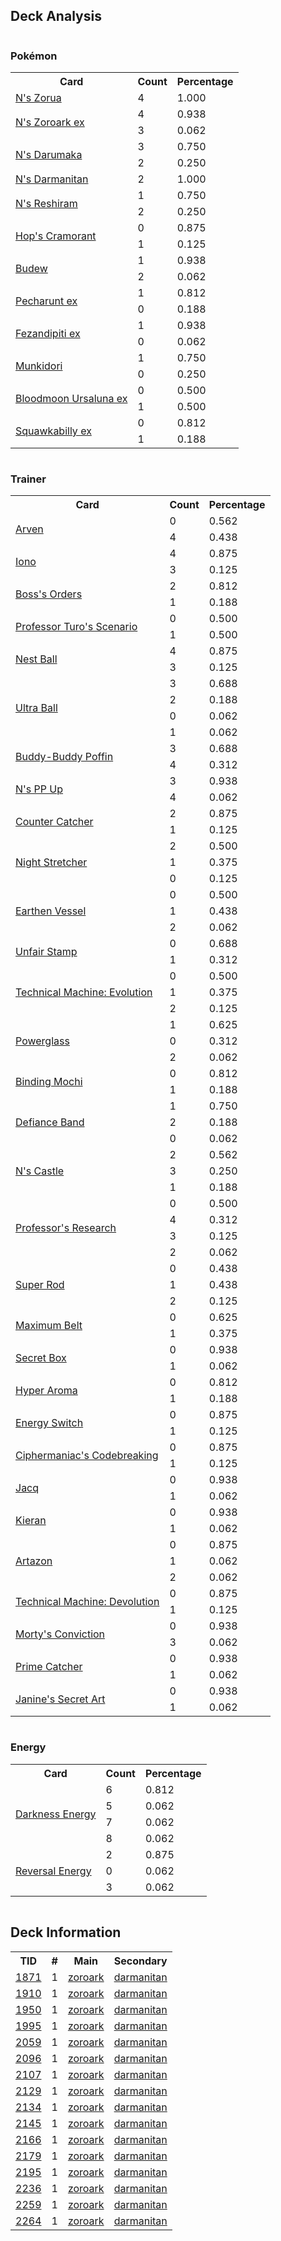 
## Deck Analysis

<div style="display: flex; flex-wrap: wrap;">
<div style="flex: 1; margin-right: 10px;">
<h3>Pokémon</h3><table><tr><th>Card</th><th>Count</th><th>Percentage</th></tr><tr><td rowspan='1'><a href='https://limitlesstcg.com/cards/jp/SV9/60?translate=en'>N's Zorua</a></td><td>4</td><td>1.000</td></tr><tr><td rowspan='2'><a href='https://limitlesstcg.com/cards/jp/SV9/61?translate=en'>N's Zoroark ex</a></td><td>4</td><td>0.938</td></tr><tr><td>3</td><td>0.062</td></tr><tr><td rowspan='2'><a href='https://limitlesstcg.com/cards/jp/SV9/15?translate=en'>N's Darumaka</a></td><td>3</td><td>0.750</td></tr><tr><td>2</td><td>0.250</td></tr><tr><td rowspan='1'><a href='https://limitlesstcg.com/cards/jp/SV9/16?translate=en'>N's Darmanitan</a></td><td>2</td><td>1.000</td></tr><tr><td rowspan='2'><a href='https://limitlesstcg.com/cards/jp/SV9/74?translate=en'>N's Reshiram</a></td><td>1</td><td>0.750</td></tr><tr><td>2</td><td>0.250</td></tr><tr><td rowspan='2'><a href='https://limitlesstcg.com/cards/jp/SV9/87?translate=en'>Hop's Cramorant</a></td><td>0</td><td>0.875</td></tr><tr><td>1</td><td>0.125</td></tr><tr><td rowspan='2'><a href='https://limitlesstcg.com/cards/PRE/4'>Budew</a></td><td>1</td><td>0.938</td></tr><tr><td>2</td><td>0.062</td></tr><tr><td rowspan='2'><a href='https://limitlesstcg.com/cards/SFA/39'>Pecharunt ex</a></td><td>1</td><td>0.812</td></tr><tr><td>0</td><td>0.188</td></tr><tr><td rowspan='2'><a href='https://limitlesstcg.com/cards/SFA/38'>Fezandipiti ex</a></td><td>1</td><td>0.938</td></tr><tr><td>0</td><td>0.062</td></tr><tr><td rowspan='2'><a href='https://limitlesstcg.com/cards/TWM/95'>Munkidori</a></td><td>1</td><td>0.750</td></tr><tr><td>0</td><td>0.250</td></tr><tr><td rowspan='2'><a href='https://limitlesstcg.com/cards/TWM/141'>Bloodmoon Ursaluna ex</a></td><td>0</td><td>0.500</td></tr><tr><td>1</td><td>0.500</td></tr><tr><td rowspan='2'><a href='https://limitlesstcg.com/cards/PAL/169'>Squawkabilly ex</a></td><td>0</td><td>0.812</td></tr><tr><td>1</td><td>0.188</td></tr></table>
</div><div style='flex: 1; margin-right: 10px;'><h3>Trainer</h3><table><tr><th>Card</th><th>Count</th><th>Percentage</th></tr><tr><td rowspan='2'><a href='https://limitlesstcg.com/cards/OBF/186'>Arven</a></td><td>0</td><td>0.562</td></tr><tr><td>4</td><td>0.438</td></tr><tr><td rowspan='2'><a href='https://limitlesstcg.com/cards/PAL/185'>Iono</a></td><td>4</td><td>0.875</td></tr><tr><td>3</td><td>0.125</td></tr><tr><td rowspan='2'><a href='https://limitlesstcg.com/cards/PAL/172'>Boss's Orders</a></td><td>2</td><td>0.812</td></tr><tr><td>1</td><td>0.188</td></tr><tr><td rowspan='2'><a href='https://limitlesstcg.com/cards/PAR/171'>Professor Turo's Scenario</a></td><td>0</td><td>0.500</td></tr><tr><td>1</td><td>0.500</td></tr><tr><td rowspan='2'><a href='https://limitlesstcg.com/cards/SVI/181'>Nest Ball</a></td><td>4</td><td>0.875</td></tr><tr><td>3</td><td>0.125</td></tr><tr><td rowspan='4'><a href='https://limitlesstcg.com/cards/SVI/196'>Ultra Ball</a></td><td>3</td><td>0.688</td></tr><tr><td>2</td><td>0.188</td></tr><tr><td>0</td><td>0.062</td></tr><tr><td>1</td><td>0.062</td></tr><tr><td rowspan='2'><a href='https://limitlesstcg.com/cards/TEF/144'>Buddy-Buddy Poffin</a></td><td>3</td><td>0.688</td></tr><tr><td>4</td><td>0.312</td></tr><tr><td rowspan='2'><a href='https://limitlesstcg.com/cards/jp/SV9/89?translate=en'>N's PP Up</a></td><td>3</td><td>0.938</td></tr><tr><td>4</td><td>0.062</td></tr><tr><td rowspan='2'><a href='https://limitlesstcg.com/cards/PAR/160'>Counter Catcher</a></td><td>2</td><td>0.875</td></tr><tr><td>1</td><td>0.125</td></tr><tr><td rowspan='3'><a href='https://limitlesstcg.com/cards/SFA/61'>Night Stretcher</a></td><td>2</td><td>0.500</td></tr><tr><td>1</td><td>0.375</td></tr><tr><td>0</td><td>0.125</td></tr><tr><td rowspan='3'><a href='https://limitlesstcg.com/cards/PAR/163'>Earthen Vessel</a></td><td>0</td><td>0.500</td></tr><tr><td>1</td><td>0.438</td></tr><tr><td>2</td><td>0.062</td></tr><tr><td rowspan='2'><a href='https://limitlesstcg.com/cards/TWM/165'>Unfair Stamp</a></td><td>0</td><td>0.688</td></tr><tr><td>1</td><td>0.312</td></tr><tr><td rowspan='3'><a href='https://limitlesstcg.com/cards/PAR/178'>Technical Machine: Evolution</a></td><td>0</td><td>0.500</td></tr><tr><td>1</td><td>0.375</td></tr><tr><td>2</td><td>0.125</td></tr><tr><td rowspan='3'><a href='https://limitlesstcg.com/cards/SFA/63'>Powerglass</a></td><td>1</td><td>0.625</td></tr><tr><td>0</td><td>0.312</td></tr><tr><td>2</td><td>0.062</td></tr><tr><td rowspan='2'><a href='https://limitlesstcg.com/cards/PRE/95'>Binding Mochi</a></td><td>0</td><td>0.812</td></tr><tr><td>1</td><td>0.188</td></tr><tr><td rowspan='3'><a href='https://limitlesstcg.com/cards/SVI/169'>Defiance Band</a></td><td>1</td><td>0.750</td></tr><tr><td>2</td><td>0.188</td></tr><tr><td>0</td><td>0.062</td></tr><tr><td rowspan='3'><a href='https://limitlesstcg.com/cards/jp/SV9/97?translate=en'>N's Castle</a></td><td>2</td><td>0.562</td></tr><tr><td>3</td><td>0.250</td></tr><tr><td>1</td><td>0.188</td></tr><tr><td rowspan='4'><a href='https://limitlesstcg.com/cards/SVI/189'>Professor's Research</a></td><td>0</td><td>0.500</td></tr><tr><td>4</td><td>0.312</td></tr><tr><td>3</td><td>0.125</td></tr><tr><td>2</td><td>0.062</td></tr><tr><td rowspan='3'><a href='https://limitlesstcg.com/cards/PAL/188'>Super Rod</a></td><td>0</td><td>0.438</td></tr><tr><td>1</td><td>0.438</td></tr><tr><td>2</td><td>0.125</td></tr><tr><td rowspan='2'><a href='https://limitlesstcg.com/cards/TEF/154'>Maximum Belt</a></td><td>0</td><td>0.625</td></tr><tr><td>1</td><td>0.375</td></tr><tr><td rowspan='2'><a href='https://limitlesstcg.com/cards/TWM/163'>Secret Box</a></td><td>0</td><td>0.938</td></tr><tr><td>1</td><td>0.062</td></tr><tr><td rowspan='2'><a href='https://limitlesstcg.com/cards/TWM/152'>Hyper Aroma</a></td><td>0</td><td>0.812</td></tr><tr><td>1</td><td>0.188</td></tr><tr><td rowspan='2'><a href='https://limitlesstcg.com/cards/SVI/173'>Energy Switch</a></td><td>0</td><td>0.875</td></tr><tr><td>1</td><td>0.125</td></tr><tr><td rowspan='2'><a href='https://limitlesstcg.com/cards/TEF/145'>Ciphermaniac's Codebreaking</a></td><td>0</td><td>0.875</td></tr><tr><td>1</td><td>0.125</td></tr><tr><td rowspan='2'><a href='https://limitlesstcg.com/cards/SVI/175'>Jacq</a></td><td>0</td><td>0.938</td></tr><tr><td>1</td><td>0.062</td></tr><tr><td rowspan='2'><a href='https://limitlesstcg.com/cards/TWM/154'>Kieran</a></td><td>0</td><td>0.938</td></tr><tr><td>1</td><td>0.062</td></tr><tr><td rowspan='3'><a href='https://limitlesstcg.com/cards/PAL/171'>Artazon</a></td><td>0</td><td>0.875</td></tr><tr><td>1</td><td>0.062</td></tr><tr><td>2</td><td>0.062</td></tr><tr><td rowspan='2'><a href='https://limitlesstcg.com/cards/PAR/177'>Technical Machine: Devolution</a></td><td>0</td><td>0.875</td></tr><tr><td>1</td><td>0.125</td></tr><tr><td rowspan='2'><a href='https://limitlesstcg.com/cards/TEF/155'>Morty's Conviction</a></td><td>0</td><td>0.938</td></tr><tr><td>3</td><td>0.062</td></tr><tr><td rowspan='2'><a href='https://limitlesstcg.com/cards/TEF/157'>Prime Catcher</a></td><td>0</td><td>0.938</td></tr><tr><td>1</td><td>0.062</td></tr><tr><td rowspan='2'><a href='https://limitlesstcg.com/cards/PRE/112'>Janine's Secret Art</a></td><td>0</td><td>0.938</td></tr><tr><td>1</td><td>0.062</td></tr></table>
</div><div style='flex: 1; margin-right: 10px;'><h3>Energy</h3><table><tr><th>Card</th><th>Count</th><th>Percentage</th></tr><tr><td rowspan='4'><a href='https://limitlesstcg.com/cards/SVE/15'>Darkness Energy</a></td><td>6</td><td>0.812</td></tr><tr><td>5</td><td>0.062</td></tr><tr><td>7</td><td>0.062</td></tr><tr><td>8</td><td>0.062</td></tr><tr><td rowspan='3'><a href='https://limitlesstcg.com/cards/PAL/192'>Reversal Energy</a></td><td>2</td><td>0.875</td></tr><tr><td>0</td><td>0.062</td></tr><tr><td>3</td><td>0.062</td></tr></table>
</div></div>

## Deck Information

<table>
<tr><th>TID</th><th>#</th><th>Main</th><th>Secondary</th></tr>
<tr><td><a href='https://limitlesstcg.com/tournaments/jp/1871'>1871</a></td><td>1</td><td><a href='https://limitlesstcg.com/decks/list/jp/27817'>zoroark</a></td><td><a href='https://limitlesstcg.com/decks/list/jp/27817'>darmanitan</a></td></tr><tr><td><a href='https://limitlesstcg.com/tournaments/jp/1910'>1910</a></td><td>1</td><td><a href='https://limitlesstcg.com/decks/list/jp/28388'>zoroark</a></td><td><a href='https://limitlesstcg.com/decks/list/jp/28388'>darmanitan</a></td></tr><tr><td><a href='https://limitlesstcg.com/tournaments/jp/1950'>1950</a></td><td>1</td><td><a href='https://limitlesstcg.com/decks/list/jp/29021'>zoroark</a></td><td><a href='https://limitlesstcg.com/decks/list/jp/29021'>darmanitan</a></td></tr><tr><td><a href='https://limitlesstcg.com/tournaments/jp/1995'>1995</a></td><td>1</td><td><a href='https://limitlesstcg.com/decks/list/jp/29737'>zoroark</a></td><td><a href='https://limitlesstcg.com/decks/list/jp/29737'>darmanitan</a></td></tr><tr><td><a href='https://limitlesstcg.com/tournaments/jp/2059'>2059</a></td><td>1</td><td><a href='https://limitlesstcg.com/decks/list/jp/30754'>zoroark</a></td><td><a href='https://limitlesstcg.com/decks/list/jp/30754'>darmanitan</a></td></tr><tr><td><a href='https://limitlesstcg.com/tournaments/jp/2096'>2096</a></td><td>1</td><td><a href='https://limitlesstcg.com/decks/list/jp/31318'>zoroark</a></td><td><a href='https://limitlesstcg.com/decks/list/jp/31318'>darmanitan</a></td></tr><tr><td><a href='https://limitlesstcg.com/tournaments/jp/2107'>2107</a></td><td>1</td><td><a href='https://limitlesstcg.com/decks/list/jp/31491'>zoroark</a></td><td><a href='https://limitlesstcg.com/decks/list/jp/31491'>darmanitan</a></td></tr><tr><td><a href='https://limitlesstcg.com/tournaments/jp/2129'>2129</a></td><td>1</td><td><a href='https://limitlesstcg.com/decks/list/jp/31843'>zoroark</a></td><td><a href='https://limitlesstcg.com/decks/list/jp/31843'>darmanitan</a></td></tr><tr><td><a href='https://limitlesstcg.com/tournaments/jp/2134'>2134</a></td><td>1</td><td><a href='https://limitlesstcg.com/decks/list/jp/31921'>zoroark</a></td><td><a href='https://limitlesstcg.com/decks/list/jp/31921'>darmanitan</a></td></tr><tr><td><a href='https://limitlesstcg.com/tournaments/jp/2145'>2145</a></td><td>1</td><td><a href='https://limitlesstcg.com/decks/list/jp/32094'>zoroark</a></td><td><a href='https://limitlesstcg.com/decks/list/jp/32094'>darmanitan</a></td></tr><tr><td><a href='https://limitlesstcg.com/tournaments/jp/2166'>2166</a></td><td>1</td><td><a href='https://limitlesstcg.com/decks/list/jp/32424'>zoroark</a></td><td><a href='https://limitlesstcg.com/decks/list/jp/32424'>darmanitan</a></td></tr><tr><td><a href='https://limitlesstcg.com/tournaments/jp/2179'>2179</a></td><td>1</td><td><a href='https://limitlesstcg.com/decks/list/jp/32611'>zoroark</a></td><td><a href='https://limitlesstcg.com/decks/list/jp/32611'>darmanitan</a></td></tr><tr><td><a href='https://limitlesstcg.com/tournaments/jp/2195'>2195</a></td><td>1</td><td><a href='https://limitlesstcg.com/decks/list/jp/32859'>zoroark</a></td><td><a href='https://limitlesstcg.com/decks/list/jp/32859'>darmanitan</a></td></tr><tr><td><a href='https://limitlesstcg.com/tournaments/jp/2236'>2236</a></td><td>1</td><td><a href='https://limitlesstcg.com/decks/list/jp/33507'>zoroark</a></td><td><a href='https://limitlesstcg.com/decks/list/jp/33507'>darmanitan</a></td></tr><tr><td><a href='https://limitlesstcg.com/tournaments/jp/2259'>2259</a></td><td>1</td><td><a href='https://limitlesstcg.com/decks/list/jp/33839'>zoroark</a></td><td><a href='https://limitlesstcg.com/decks/list/jp/33839'>darmanitan</a></td></tr><tr><td><a href='https://limitlesstcg.com/tournaments/jp/2264'>2264</a></td><td>1</td><td><a href='https://limitlesstcg.com/decks/list/jp/33911'>zoroark</a></td><td><a href='https://limitlesstcg.com/decks/list/jp/33911'>darmanitan</a></td></tr></table>